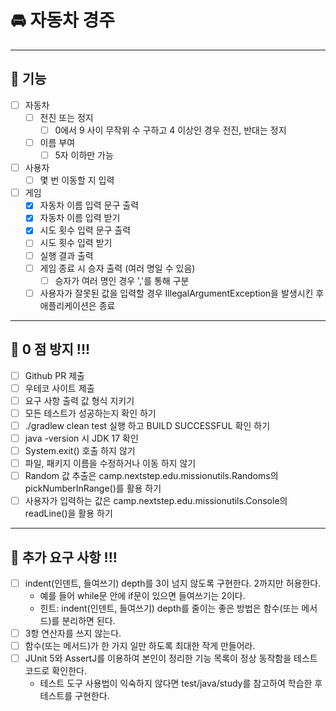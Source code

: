 # 🚘 자동차 경주

---
## 🎯 기능
- [ ] 자동차
    - [ ] 전진 또는 정지
        - [ ] 0에서 9 사이 무작위 수 구하고 4 이상인 경우 전진, 반대는 정지
    - [ ] 이름 부여
        - [ ] 5자 이하만 가능
- [ ] 사용자
    - [ ] 몇 번 이동할 지 입력

- [ ] 게임
    - [x] 자동차 이름 입력 문구 출력
    - [x] 자동차 이름 입력 받기
    - [x] 시도 횟수 입력 문구 출력
    - [ ] 시도 횟수 입력 받기
    - [ ] 실행 결과 출력
    - [ ] 게임 종료 시 승자 출력 (여러 명일 수 있음)
        - [ ] 승자가 여러 명인 경우 ','를 통해 구분
    - [ ] 사용자가 잘못된 값을 입력할 경우 IllegalArgumentException을 발생시킨 후 애플리케이션은 종료

---
## 🎯 0 점 방지 !!!
- [ ] Github PR 제출
- [ ] 우테코 사이트 제출
- [ ] 요구 사항 출력 값 형식 지키기
- [ ] 모든 테스트가 성공하는지 확인 하기
- [ ] ./gradlew clean test 실행 하고 BUILD SUCCESSFUL 확인 하기
- [ ] java -version 시 JDK 17 확인
- [ ] System.exit() 호출 하지 않기
- [ ] 파일, 패키지 이름을 수정하거나 이동 하지 않기
- [ ] Random 값 추출은 camp.nextstep.edu.missionutils.Randoms의 pickNumberInRange()를 활용 하기
- [ ] 사용자가 입력하는 값은 camp.nextstep.edu.missionutils.Console의 readLine()을 활용 하기

---
## 🎯 추가 요구 사항 !!!
- [ ] indent(인덴트, 들여쓰기) depth를 3이 넘지 않도록 구현한다. 2까지만 허용한다.
    - 예를 들어 while문 안에 if문이 있으면 들여쓰기는 2이다.
    - 힌트: indent(인덴트, 들여쓰기) depth를 줄이는 좋은 방법은 함수(또는 메서드)를 분리하면 된다.
- [ ] 3항 연산자를 쓰지 않는다.
- [ ] 함수(또는 메서드)가 한 가지 일만 하도록 최대한 작게 만들어라.
- [ ] JUnit 5와 AssertJ를 이용하여 본인이 정리한 기능 목록이 정상 동작함을 테스트 코드로 확인한다.
    - 테스트 도구 사용법이 익숙하지 않다면 test/java/study를 참고하여 학습한 후 테스트를 구현한다.